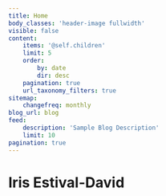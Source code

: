 ```yaml
---
title: Home
body_classes: 'header-image fullwidth'
visible: false
content:
    items: '@self.children'
    limit: 5
    order:
        by: date
        dir: desc
    pagination: true
    url_taxonomy_filters: true
sitemap:
    changefreq: monthly
blog_url: blog
feed:
    description: 'Sample Blog Description'
    limit: 10
pagination: true
---
```


# Iris Estival-David
<div class="header__social-links social-links">
    <a href="https://www.facebook.com/Irisdavid21"><i class="fa fa-facebook"></i></a>
    <a href="https://www.linkedin.com/in/iris-estival-david-91767591/"><i class="fa fa-linkedin"></i></a>
</div>
